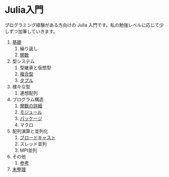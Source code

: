 # Julia入門

プログラミング経験がある方向けの Julia 入門です。私の勉強レベルに応じて少しずつ加筆していきます。

1. [基礎](1.基礎.md)
    1. 繰り返し
    1. [関数](関数.md)
1. 型システム
    1. 型継承と仮想型
    1. [複合型](複合型.md)
    1. [タプル](タプル.md)
1. 様々な型
    1. 連想配列
1. プログラム構造
    1. [関数の詳細](関数の詳細.md)
    1. [モジュール](モジュール.md)
    1. [パッケージ](パッケージ.md)
    1. マクロ
1. 配列演算と並列化
    1. [ブロードキャスト](ブロードキャスト.md)
    1. スレッド並列
    1. MPI並列
1. その他
    1. [参考](参考.md)
1. [未整理](未整理.md)
